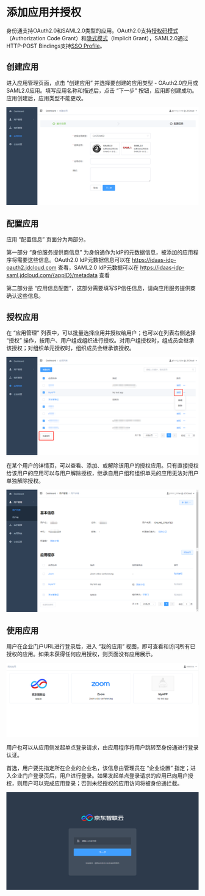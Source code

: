 # 添加应用并授权

身份通支持OAuth2.0和SAML2.0类型的应用。OAuth2.0支持[授权码模式](https://tools.ietf.org/html/rfc6749#page-24)（Authorization Code Grant）和[隐式模式](https://tools.ietf.org/html/rfc6749#page-31)（Implicit Grant），SAML2.0通过HTTP-POST Bindings支持[SSO Profile](https://docs.oasis-open.org/security/saml/v2.0/saml-profiles-2.0-os.pdf)。

## 创建应用

进入应用管理页面，点击 “创建应用” 并选择要创建的应用类型 - OAuth2.0应用或SAML2.0应用。填写应用名称和描述后，点击 “下一步” 按钮，应用即创建成功。应用创建后，应用类型不能更改。

![创建应用](../../../../image/IDaaS/create-app-0.png)

## 配置应用

应用 “配置信息” 页面分为两部分。

第一部分 “身份服务提供商信息” 为身份通作为IdP的元数据信息，被添加的应用程序将需要这些信息。OAuth2.0 IdP元数据信息可以在 https://idaas-idp-oauth2.jdcloud.com 查看，SAML2.0 IdP元数据可以在 https://idaas-idp-saml.jdcloud.com/{appID}/metadata 查看

第二部分是 “应用信息配置”，这部分需要填写SP信任信息，请向应用服务提供商确认这些信息。

## 授权应用

在 “应用管理” 列表中，可以批量选择应用并授权给用户；也可以在列表右侧选择 “授权” 操作，按用户、用户组或组织进行授权。对用户组授权时，组成员会继承该授权；对组织单元授权时，组织成员会继承该授权。

![应用授权](../../../../image/IDaaS/app-auth.png)

在某个用户的详情页，可以查看、添加、或解除该用户的授权应用。只有直接授权给该用户的应用可以与用户解除授权，继承自用户组和组织单元的应用无法对用户单独解除授权。

![用户应用授权](../../../../image/IDaaS/user-app.png)

## 使用应用

用户在企业门户URL进行登录后，进入 “我的应用” 视图，即可查看和访问所有已授权的应用。如果未获得任何应用授权，则页面没有应用展示。

![用户应用授权](../../../../image/IDaaS/my-apps.png)

用户也可以从应用侧发起单点登录请求，由应用程序将用户跳转至身份通进行登录认证。

首选，用户要先指定所在企业的企业名，该信息由管理员在 “企业设置” 指定；进入企业门户登录页后，用户进行登录。如果发起单点登录请求的应用已向用户授权，则用户可以完成应用登录；否则未经授权的应用访问将被身份通拦截。

![用户应用授权](../../../../image/IDaaS/sso.png)
